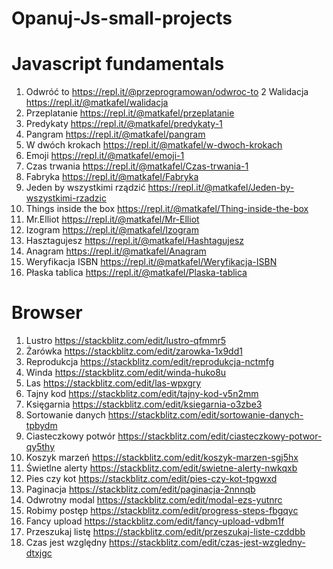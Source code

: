# Opanuj-Js-small-projects

# Javascript fundamentals

1. Odwróć to  https://repl.it/@przeprogramowan/odwroc-to
2  Walidacja  https://repl.it/@matkafel/walidacja
3. Przeplatanie  https://repl.it/@matkafel/przeplatanie
4. Predykaty  https://repl.it/@matkafel/predykaty-1
5. Pangram  https://repl.it/@matkafel/pangram
6. W dwóch krokach  https://repl.it/@matkafel/w-dwoch-krokach
7. Emoji  https://repl.it/@matkafel/emoji-1
8. Czas trwania  https://repl.it/@matkafel/Czas-trwania-1
9. Fabryka  https://repl.it/@matkafel/Fabryka
10. Jeden by wszystkimi rządzić  https://repl.it/@matkafel/Jeden-by-wszystkimi-rzadzic
11. Things inside the box  https://repl.it/@matkafel/Thing-inside-the-box
12. Mr.Elliot  https://repl.it/@matkafel/Mr-Elliot
13. Izogram  https://repl.it/@matkafel/Izogram
14. Hasztagujesz  https://repl.it/@matkafel/Hashtagujesz
15. Anagram  https://repl.it/@matkafel/Anagram
16. Weryfikacja ISBN  https://repl.it/@matkafel/Weryfikacja-ISBN
17. Płaska tablica  https://repl.it/@matkafel/Plaska-tablica

# Browser

1. Lustro  https://stackblitz.com/edit/lustro-qfmmr5
2. Żarówka  https://stackblitz.com/edit/zarowka-1x9dd1
3. Reprodukcja  https://stackblitz.com/edit/reprodukcja-nctmfg
4. Winda  https://stackblitz.com/edit/winda-huko8u
5. Las  https://stackblitz.com/edit/las-wpxgry
6. Tajny kod  https://stackblitz.com/edit/tajny-kod-v5n2mm
7. Księgarnia  https://stackblitz.com/edit/ksiegarnia-o3zbe3
8. Sortowanie danych  https://stackblitz.com/edit/sortowanie-danych-tpbydm
9. Ciasteczkowy potwór  https://stackblitz.com/edit/ciasteczkowy-potwor-qy5thy
10. Koszyk marzeń  https://stackblitz.com/edit/koszyk-marzen-sgj5hx
11. Świetlne alerty  https://stackblitz.com/edit/swietne-alerty-nwkqxb
12. Pies czy kot  https://stackblitz.com/edit/pies-czy-kot-tpgwxd
13. Paginacja https://stackblitz.com/edit/paginacja-2nnnqb
14. Odwrotny modal  https://stackblitz.com/edit/modal-ezs-yutnrc
15. Robimy postęp  https://stackblitz.com/edit/progress-steps-fbgqyc
16. Fancy upload  https://stackblitz.com/edit/fancy-upload-vdbm1f
17. Przeszukaj listę  https://stackblitz.com/edit/przeszukaj-liste-czddbb
18. Czas jest względny  https://stackblitz.com/edit/czas-jest-wzgledny-dtxjgc
